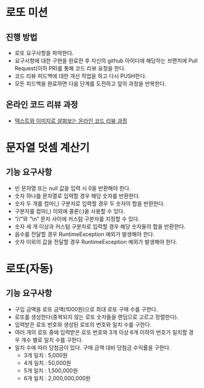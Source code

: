 # 로또 미션
## 진행 방법
* 로또 요구사항을 파악한다.
* 요구사항에 대한 구현을 완료한 후 자신의 github 아이디에 해당하는 브랜치에 Pull Request(이하 PR)를 통해 코드 리뷰 요청을 한다.
* 코드 리뷰 피드백에 대한 개선 작업을 하고 다시 PUSH한다.
* 모든 피드백을 완료하면 다음 단계를 도전하고 앞의 과정을 반복한다.

## 온라인 코드 리뷰 과정
* [텍스트와 이미지로 살펴보는 온라인 코드 리뷰 과정](https://github.com/next-step/nextstep-docs/tree/master/codereview)

# 문자열 덧셈 계산기
## 기능 요구사항
* 빈 문자열 또는 null 값을 입력 시 0을 반환해야 한다.
* 숫자 하나를 문자열로 입력할 경우 해당 숫자를 반환한다.
* 숫자 두 개를 컴마(,) 구분자로 입력할 경우 두 숫자의 합을 반환한다.
* 구분자를 컴마(,) 이외에 콜론(:)을 사용할 수 있다.
* “//”와 “\n” 문자 사이에 커스텀 구분자를 지정할 수 있다.
* 숫자 세 개 이상과 커스텀 구분자로 입력할 경우 해당 숫자들의 합을 반환한다.
* 음수를 전달할 경우 RuntimeException 예외가 발생해야 한다.
* 숫자 이외의 값을 전달할 경우 RuntimeException 예외가 발생해야 한다.

# 로또(자동)
## 기능 요구사항
* 구입 금액을 로또 금액(1000원)으로 최대 로또 구매 수를 구한다. 
* 로또를 생성한다(중복되지 않는 로또 숫자들을 랜덤으로 고르고 정렬한다).
* 입력받은 로또 번호와 생성된 로또의 번호와 일치 수를 구한다.
* 여러 개의 로또 중에 입력받은 로또 번호와 3개 이상 6개 이하의 번호가 일치할 경우 개수 별로 일치 수를 구한다.
* 일치 수에 따라 당첨금이 있다. 구매 금액 대비 당첨금 수익률을 구한다.
    * 3개 일치 : 5,000원
    * 4개 일치 : 50,000원
    * 5개 일치 : 1,500,000원
    * 6개 일치 : 2,000,000,000원
